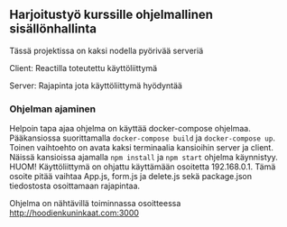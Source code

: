 ## Harjoitustyö kurssille ohjelmallinen sisällönhallinta
Tässä projektissa on kaksi nodella pyörivää serveriä


Client: Reactilla toteutettu käyttöliittymä


Server: Rajapinta jota käyttöliittymä hyödyntää

### Ohjelman ajaminen
Helpoin tapa ajaa ohjelma on käyttää docker-compose ohjelmaa. Pääkansiossa suorittamalla `docker-compose build` ja `docker-compose up`. Toinen vaihtoehto on avata kaksi terminaalia kansioihin server ja client. Näissä kansioissa ajamalla `npm install` ja `npm start` ohjelma käynnistyy. HUOM! Käyttöliittymä on ohjattu käyttämään osoitetta 192.168.0.1. Tämä osoite pitää vaihtaa App.js, form.js ja delete.js sekä package.json tiedostosta osoittamaan rajapintaa.

Ohjelma on nähtävillä toiminnassa osoitteessa http://hoodienkuninkaat.com:3000
